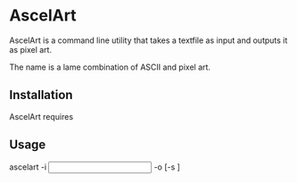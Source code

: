 # AscelArt

AscelArt is a command line utility that takes a textfile as input and outputs it
as pixel art.

The name is a lame combination of ASCII and pixel art.


## Installation

AscelArt requires


## Usage

ascelart -i <input file> -o <output file> [-s <scale>]